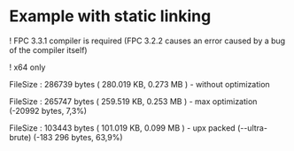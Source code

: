 # Example with static linking

! FPC 3.3.1 compiler is required (FPC 3.2.2 causes an error caused by a bug of the compiler itself)

! x64 only

FileSize	: 286739 bytes ( 280.019 KB,  0.273 MB )  - without optimization

FileSize	: 265747 bytes ( 259.519 KB,  0.253 MB )  - max optimization (-20992 bytes, 7,3%)

FileSize	: 103443 bytes ( 101.019 KB,  0.099 MB )  - upx packed (--ultra-brute) (-183 296 bytes, 63,9%)

